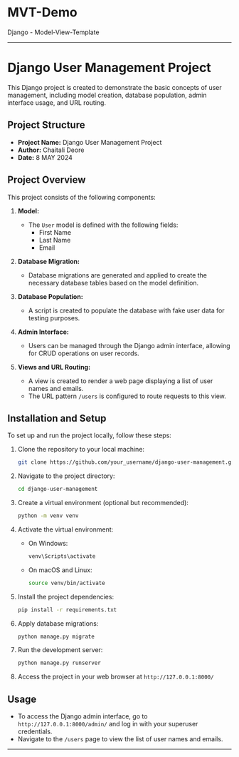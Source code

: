 # MVT-Demo
Django - Model-View-Template 


---

# Django User Management Project

This Django project is created to demonstrate the basic concepts of user management, including model creation, database population, admin interface usage, and URL routing.

## Project Structure

- **Project Name:** Django User Management Project
- **Author:** Chaitali Deore
- **Date:** 8 MAY 2024

## Project Overview

This project consists of the following components:

1. **Model:**
   - The `User` model is defined with the following fields:
     - First Name
     - Last Name
     - Email

2. **Database Migration:**
   - Database migrations are generated and applied to create the necessary database tables based on the model definition.

3. **Database Population:**
   - A script is created to populate the database with fake user data for testing purposes.

4. **Admin Interface:**
   - Users can be managed through the Django admin interface, allowing for CRUD operations on user records.

5. **Views and URL Routing:**
   - A view is created to render a web page displaying a list of user names and emails.
   - The URL pattern `/users` is configured to route requests to this view.

## Installation and Setup

To set up and run the project locally, follow these steps:

1. Clone the repository to your local machine:

   ```bash
   git clone https://github.com/your_username/django-user-management.git
   ```

2. Navigate to the project directory:

   ```bash
   cd django-user-management
   ```

3. Create a virtual environment (optional but recommended):

   ```bash
   python -m venv venv
   ```

4. Activate the virtual environment:

   - On Windows:
     ```bash
     venv\Scripts\activate
     ```
   - On macOS and Linux:
     ```bash
     source venv/bin/activate
     ```

5. Install the project dependencies:

   ```bash
   pip install -r requirements.txt
   ```

6. Apply database migrations:

   ```bash
   python manage.py migrate
   ```

7. Run the development server:

   ```bash
   python manage.py runserver
   ```

8. Access the project in your web browser at `http://127.0.0.1:8000/`

## Usage

- To access the Django admin interface, go to `http://127.0.0.1:8000/admin/` and log in with your superuser credentials.
- Navigate to the `/users` page to view the list of user names and emails.



---

